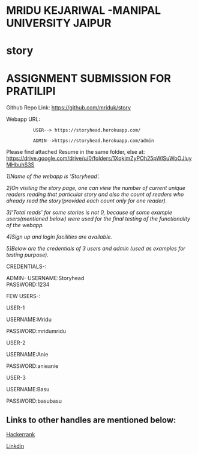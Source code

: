 # MRIDU KEJARIWAL -MANIPAL UNIVERSITY JAIPUR


# story
# ASSIGNMENT SUBMISSION FOR PRATILIPI  

Github Repo Link: https://github.com/mriduk/story

Webapp URL:  

              USER--> https://storyhead.herokuapp.com/

              ADMIN-->https://storyhead.herokuapp.com/admin
              
Please find attached Resume in the same folder, else at:
https://drive.google.com/drive/u/0/folders/1XqkimZyPOh25pWISuWoOJluyMHbuhS3S


*1]Name of the webapp is 'Storyhead'.*

*2]On visiting the story page, one can view the number of current unique readers reading that particular story and also the count of readers who already read the story(provided each count only for one reader).*

*3]'Total reads' for some stories is not 0, because of some example users(mentioned below) were used for the final testing of the functionality of the webapp.*

*4]Sign up and login facilities are available.*

*5]Below are the credentials of 3 users and admin (used as examples for testing purpose).*


CREDENTIALS-:

ADMIN-     USERNAME:Storyhead  
            PASSWORD:1234

FEW USERS-:

USER-1

USERNAME:Mridu 

PASSWORD:mridumridu

USER-2

USERNAME:Anie 

PASSWORD:anieanie

USER-3

USERNAME:Basu

PASSWORD:basubasu






## Links to other handles are mentioned below:

[Hackerrank](https://www.hackerrank.com/mriduk_00)

[Linkdin](https://www.linkedin.com/in/mridu-kejariwal-3800ab172/)

